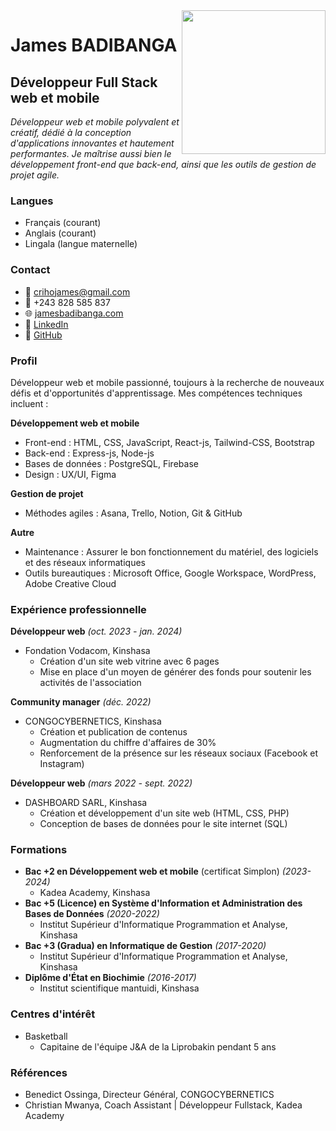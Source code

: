 <img align="right" src="https://media.giphy.com/media/M9gbBd9nbDrOTu1Mqx/giphy.gif" width="230">

# James BADIBANGA
## Développeur Full Stack web et mobile

<p><em>Développeur web et mobile polyvalent et créatif, dédié à la conception d'applications innovantes et hautement performantes. Je maîtrise aussi bien le développement front-end que back-end, ainsi que les outils de gestion de projet agile.</em></p>

### Langues
- Français (courant)
- Anglais (courant) 
- Lingala (langue maternelle)

### Contact
- 📧 crihojames@gmail.com
- 📱 +243 828 585 837
- 🌐 [jamesbadibanga.com](https://jamesbadibanga.com)
- 🔗 [LinkedIn](https://linkedin.com/james-badibanga)
- 🐙 [GitHub](https://github.com/Crihojames)

### Profil
Développeur web et mobile passionné, toujours à la recherche de nouveaux défis et d'opportunités d'apprentissage. Mes compétences techniques incluent :

**Développement web et mobile**
- Front-end : HTML, CSS, JavaScript, React-js, Tailwind-CSS, Bootstrap
- Back-end : Express-js, Node-js
- Bases de données : PostgreSQL, Firebase
- Design : UX/UI, Figma

**Gestion de projet**
- Méthodes agiles : Asana, Trello, Notion, Git & GitHub

**Autre**
- Maintenance : Assurer le bon fonctionnement du matériel, des logiciels et des réseaux informatiques
- Outils bureautiques : Microsoft Office, Google Workspace, WordPress, Adobe Creative Cloud

### Expérience professionnelle
**Développeur web** *(oct. 2023 - jan. 2024)*
- Fondation Vodacom, Kinshasa
  - Création d'un site web vitrine avec 6 pages
  - Mise en place d'un moyen de générer des fonds pour soutenir les activités de l'association

**Community manager** *(déc. 2022)*
- CONGOCYBERNETICS, Kinshasa
  - Création et publication de contenus
  - Augmentation du chiffre d'affaires de 30%
  - Renforcement de la présence sur les réseaux sociaux (Facebook et Instagram)

**Développeur web** *(mars 2022 - sept. 2022)*
- DASHBOARD SARL, Kinshasa
  - Création et développement d'un site web (HTML, CSS, PHP)
  - Conception de bases de données pour le site internet (SQL)

### Formations
- **Bac +2 en Développement web et mobile** (certificat Simplon) *(2023-2024)*
  - Kadea Academy, Kinshasa
- **Bac +5 (Licence) en Système d'Information et Administration des Bases de Données** *(2020-2022)*
  - Institut Supérieur d'Informatique Programmation et Analyse, Kinshasa
- **Bac +3 (Gradua) en Informatique de Gestion** *(2017-2020)*
  - Institut Supérieur d'Informatique Programmation et Analyse, Kinshasa
- **Diplôme d'État en Biochimie** *(2016-2017)*
  - Institut scientifique mantuidi, Kinshasa

### Centres d'intérêt
- Basketball
  - Capitaine de l'équipe J&A de la Liprobakin pendant 5 ans

### Références
- Benedict Ossinga, Directeur Général, CONGOCYBERNETICS
- Christian Mwanya, Coach Assistant | Développeur Fullstack, Kadea Academy